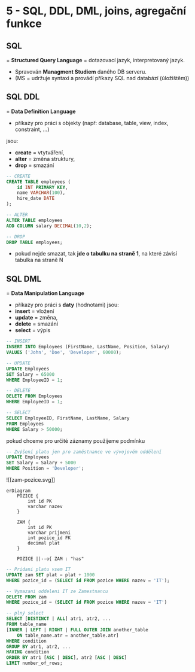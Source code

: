 # 5 - SQL, DDL, DML, joins, agregační funkce

## SQL
= **Structured Query Language** = dotazovací jazyk, interpretovaný jazyk.
- Spravován **Managment Studiem** daného DB serveru.
- (MS = udržuje syntaxi a provádí příkazy SQL nad databází (úložištěm))
## SQL DDL
= **Data Definition Language**
- příkazy pro práci s objekty (např: database, table, view, index, constraint, ...)

jsou:
- **create** = vtytváření, 
- **alter** = změna struktury,
- **drop** = smazání

```sql
-- CREATE
CREATE TABLE employees (
    id INT PRIMARY KEY,
    name VARCHAR(100),
    hire_date DATE
);

-- ALTER
ALTER TABLE employees
ADD COLUMN salary DECIMAL(10,2);

-- DROP
DROP TABLE employees;
```

- pokud nejde smazat, tak **jde o tabulku na straně 1**, na které závisí tabulka na straně N

## SQL DML
= **Data Manipulation Language**
- příkazy pro práci s **daty** (hodnotami)
jsou:
- **insert** = vložení 
- **update** = změna,
- **delete** = smazání
- **select** = výpis

```sql
-- INSERT
INSERT INTO Employees (FirstName, LastName, Position, Salary)
VALUES ('John', 'Doe', 'Developer', 60000);

-- UPDATE
UPDATE Employees
SET Salary = 65000
WHERE EmployeeID = 1;

-- DELETE
DELETE FROM Employees
WHERE EmployeeID = 1;

-- SELECT
SELECT EmployeeID, FirstName, LastName, Salary
FROM Employees
WHERE Salary > 50000;
```

pokud chceme pro určité záznamy použijeme podmínku 

```sql
-- Zvýšení platu jen pro zaměstnance ve vývojovém oddělení
UPDATE Employees
SET Salary = Salary + 5000
WHERE Position = 'Developer';
```

![[zam-pozice.svg]]


```mermaid
erDiagram
    POZICE {
        int id PK
        varchar nazev
    }
    
    ZAM {
        int id PK
        varchar prijmeni
        int pozice_id FK
        decimal plat
    }

    POZICE ||--o{ ZAM : "has"
```
```sql
-- Pridani platu vsem IT
UPDATE zam SET plat = plat + 1000
WHERE pozice_id = (SELECT id FROM pozice WHERE nazev = 'IT');

-- Vymazani oddeleni IT ze Zamestnancu
DELETE FROM zam
WHERE pozice_id = (SELECT id FROM pozice WHERE nazev = 'IT')

-- plný select
SELECT [DISTINCT | ALL] atr1, atr2, ...
FROM table_name
[INNER | LEFT | RIGHT | FULL OUTER JOIN another_table
    ON table_name.atr = another_table.atr]
WHERE condition
GROUP BY atr1, atr2, ...
HAVING condition
ORDER BY atr1 [ASC | DESC], atr2 [ASC | DESC]
LIMIT number_of_rows;
```